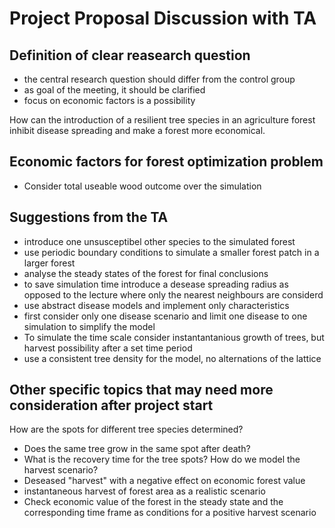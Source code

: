 # Project Proposal Discussion with TA

## Definition of clear reasearch question
- the central research question should differ from the control group
- as goal of the meeting, it should be clarified
- focus on economic factors is a possibility

How can the introduction of a resilient tree species in an agriculture forest inhibit disease spreading and make a forest more economical.

## Economic factors for forest optimization problem
- Consider total useable wood outcome over the simulation

## Suggestions from the TA
- introduce one unsusceptibel other species to the simulated forest
- use periodic boundary conditions to simulate a smaller forest patch in a larger forest
- analyse the steady states of the forest for final conclusions
- to save simulation time introduce a desease spreading radius as opposed to the lecture where only the nearest neighbours are considerd
- use abstract disease models and implement only characteristics
- first consider only one disease scenario and limit one disease to one simulation to simplify the model
- To simulate the time scale consider instantantanious growth of trees, but harvest possibility after a set time period
- use a consistent tree density for the model, no alternations of the lattice

## Other specific topics that may need more consideration after project start
How are the spots for different tree species determined?
- Does the same tree grow in the same spot after death?
- What is the recovery time for the tree spots?
How do we model the harvest scenario?
- Deseased "harvest" with a negative effect on economic forest value
- instantaneous harvest of forest area as a realistic scenario
- Check economic value of the forest in the steady state and the corresponding time frame as conditions for a positive harvest scenario
